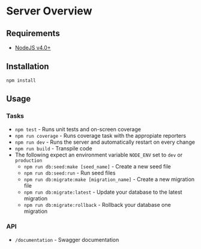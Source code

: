 # Server Overview

## Requirements

* [NodeJS v4.0+](https://nodejs.org)

## Installation

`npm install`

## Usage

### Tasks
  * `npm test` - Runs unit tests and on-screen coverage
  * `npm run coverage` - Runs coverage task with the appropiate reporters
  * `npm run dev` - Runs the server and automatically restart on every change
  * `npm run build` - Transpile code
  * The following expect an environment variable `NODE_ENV` set to `dev` or `production`
    * `npm run db:seed:make [seed_name]` - Create a new seed file
    * `npm run db:seed:run` - Run seed files
    * `npm run db:migrate:make [migration_name]` - Create a new migration file
    * `npm run db:migrate:latest` - Update your database to the latest migration
    * `npm run db:migrate:rollback` - Rollback your database one migration

### API
  * `/documentation` - Swagger documentation
